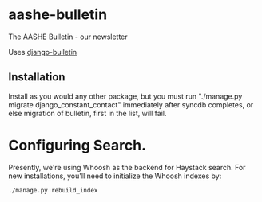 # aashe-bulletin
The AASHE Bulletin - our newsletter

Uses [django-bulletin](http://github.com/aashe/django-bulletin)

## Installation

Install as you would any other package, but you must run
"./manage.py migrate django_constant_contact" immediately after
syncdb completes, or else migration of bulletin, first in the list,
will fail.

# Configuring Search.

Presently, we're using Whoosh as the backend for Haystack search.
For new installations, you'll need to initialize the Whoosh indexes
by:

    ./manage.py rebuild_index
